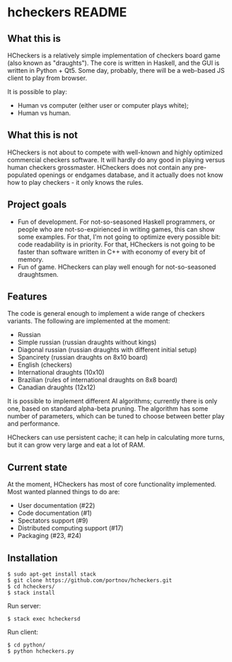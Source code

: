 # hcheckers README

## What this is

HCheckers is a relatively simple implementation of checkers board game (also known as "draughts").
The core is written in Haskell, and the GUI is written in Python + Qt5. Some
day, probably, there will be a web-based JS client to play from browser.

It is possible to play:

* Human vs computer (either user or computer plays white);
* Human vs human.

## What this is not

HCheckers is not about to compete with well-known and highly optimized
commercial checkers software. It will hardly do any good in playing versus
human checkers grossmaster.
HCheckers does not contain any pre-populated openings or endgames database, and
it actually does not know how to play checkers - it only knows the rules.

## Project goals

* Fun of development. For not-so-seasoned Haskell programmers, or people who are
  not-so-expirienced in writing games, this can show some examples. For that,
  I'm not going to optimize every possible bit: code readability is in
  priority. For that, HCheckers is not going to be faster than software written
  in C++ with economy of every bit of memory.
* Fun of game. HCheckers can play well enough for not-so-seasoned draughtsmen.


## Features

The code is general enough to implement a wide range of checkers variants.
The following are implemented at the moment:

* Russian
* Simple russian (russian draughts without kings)
* Diagonal russian (russian draughts with different initial setup)
* Spancirety (russian draughts on 8x10 board)
* English (checkers)
* International draughts (10x10)
* Brazilian (rules of international draughts on 8x8 board)
* Canadian draughts (12x12)

It is possible to implement different AI algorithms; currently there is only
one, based on standard alpha-beta pruning. The algorithm has some number of
parameters, which can be tuned to choose between better play and performance.

HCheckers can use persistent cache; it can help in calculating more turns, but
it can grow very large and eat a lot of RAM.

## Current state

At the moment, HCheckers has most of core functionality implemented.
Most wanted planned things to do are:

* User documentation (#22)
* Code documentation (#1)
* Spectators support (#9)
* Distributed computing support (#17)
* Packaging (#23, #24)

## Installation

```
$ sudo apt-get install stack
$ git clone https://github.com/portnov/hcheckers.git
$ cd hcheckers/
$ stack install
```

Run server:

```
$ stack exec hcheckersd
```

Run client:
```
$ cd python/
$ python hcheckers.py
```

